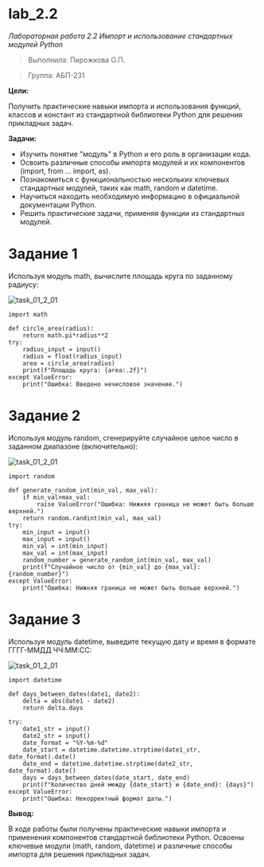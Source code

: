 # lab_2.2

_Лабораторная работа 2.2 Импорт и использование стандартных модулей Python_

> Выполнила: Пирожкова О.П.

> Группа: АБП-231

**Цели:**

Получить практические навыки импорта и использования
функций, классов и констант из стандартной библиотеки Python для решения
прикладных задач.

**Задачи:**
- Изучить понятие "модуль" в Python и его роль в организации кода.
- Освоить различные способы импорта модулей и их компонентов
(import, from ... import, as).
- Познакомиться с функциональностью нескольких ключевых стандартных
модулей, таких как math, random и datetime.
- Научиться находить необходимую информацию в официальной
документации Python.
- Решить практические задачи, применяя функции из стандартных модулей.


# Задание 1

Используя модуль math, вычислите площадь круга по заданному радиусу:

![task_01_2_01]([https://skrinshoter.ru/s/261025/g3E3YTes.jpg?download=1&name=Скриншот-26-10-2025%2016:57:47.jpg])

```
import math

def circle_area(radius):
    return math.pi*radius**2
try:
    radius_input = input()
    radius = float(radius_input)
    area = circle_area(radius)
    print(f"Площадь круга: {area:.2f}")
except ValueError:
    print("Ошибка: Введено нечисловое значение.")
```

# Задание 2

Используя модуль random, сгенерируйте случайное целое число в заданном диапазоне (включительно):

![task_01_2_01]([https://skrinshoter.ru/s/261025/SOyZdaYJ.jpg?download=1&name=Скриншот-26-10-2025%2017:06:39.jpg])

```
import random

def generate_random_int(min_val, max_val):
    if min_val>max_val:
        raise ValueError("Ошибка: Нижняя граница не может быть больше верхней.")
    return random.randint(min_val, max_val)
try:
    min_input = input()
    max_input = input()
    min_val = int(min_input)
    max_val = int(max_input)
    random_number = generate_random_int(min_val, max_val)
    print(f"Случайное число от {min_val} до {max_val}: {random_number}")
except ValueError:
    print("Ошибка: Нижняя граница не может быть больше верхней.")
```

# Задание 3

Используя модуль datetime, выведите текущую дату и время в формате ГГГГ-ММДД ЧЧ:ММ:СС:

![task_01_2_01]([https://skrinshoter.ru/s/261025/6TdB6rjy.jpg?download=1&name=Скриншот-26-10-2025%2017:04:32.jpg])

```
import datetime

def days_between_dates(date1, date2):
    delta = abs(date1 - date2)
    return delta.days

try:
    date1_str = input()
    date2_str = input()
    date_format = "%Y-%m-%d"
    date_start = datetime.datetime.strptime(date1_str, date_format).date()
    date_end = datetime.datetime.strptime(date2_str, date_format).date()
    days = days_between_dates(date_start, date_end)
    print(f"Количество дней между {date_start} и {date_end}: {days}")
except ValueError:
    print("Ошибка: Некорректный формат даты.")
```


**Вывод:**

В ходе работы были получены практические навыки импорта и применения компонентов стандартной библиотеки Python. Освоены ключевые модули (math, random, datetime) и различные способы импорта для решения прикладных задач.
